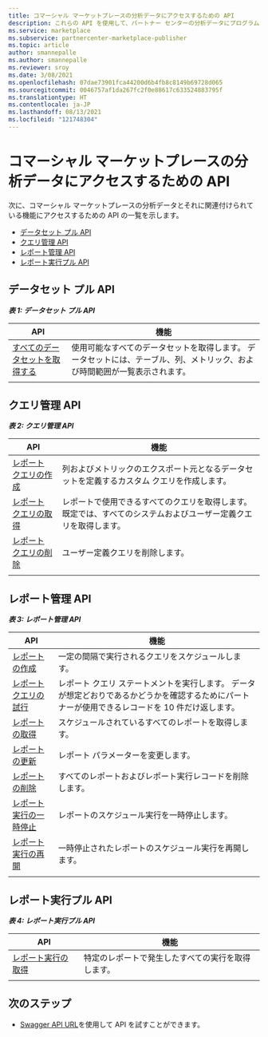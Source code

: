 ```yaml
---
title: コマーシャル マーケットプレースの分析データにアクセスするための API
description: これらの API を使用して、パートナー センターの分析データにプログラムからアクセスします。
ms.service: marketplace
ms.subservice: partnercenter-marketplace-publisher
ms.topic: article
author: smannepalle
ms.author: smannepalle
ms.reviewer: sroy
ms.date: 3/08/2021
ms.openlocfilehash: 07dae73901fca44200d6b4fb8c8149b69728d065
ms.sourcegitcommit: 0046757af1da267fc2f0e88617c633524883795f
ms.translationtype: HT
ms.contentlocale: ja-JP
ms.lasthandoff: 08/13/2021
ms.locfileid: "121748304"
---
```

# <a name="apis-for-accessing-commercial-marketplace-analytics-data"></a>コマーシャル マーケットプレースの分析データにアクセスするための API

次に、コマーシャル マーケットプレースの分析データとそれに関連付けられている機能にアクセスするための API の一覧を示します。

- [データセット プル API](#dataset-pull-apis)
- [クエリ管理 API](#query-management-apis)
- [レポート管理 API](#report-management-apis)
- [レポート実行プル API](#report-execution-pull-apis)

## <a name="dataset-pull-apis"></a>データセット プル API

***表 1: データセット プル API***

| **API** | **機能** |
| --- | --- |
| [すべてのデータセットを取得する](analytics-api-get-all-datasets.md) | 使用可能なすべてのデータセットを取得します。 データセットには、テーブル、列、メトリック、および時間範囲が一覧表示されます。 |
|||

## <a name="query-management-apis"></a>クエリ管理 API

***表 2: クエリ管理 API***

| **API** | **機能** |
| --- | --- |
| [レポート クエリの作成](analytics-programmatic-access.md#create-report-query-api) | 列およびメトリックのエクスポート元となるデータセットを定義するカスタム クエリを作成します。 |
| [レポート クエリの取得](analytics-api-get-report-queries.md) | レポートで使用できるすべてのクエリを取得します。 既定では、すべてのシステムおよびユーザー定義クエリを取得します。 |
| [レポート クエリの削除](analytics-api-delete-report-queries.md) | ユーザー定義クエリを削除します。 |
|||

## <a name="report-management-apis"></a>レポート管理 API

***表 3: レポート管理 API***

| **API** | **機能** |
| --- | --- |
| [レポートの作成](analytics-programmatic-access.md#create-report-api) | 一定の間隔で実行されるクエリをスケジュールします。 |
| [レポート クエリの試行](analytics-api-try-report-queries.md) | レポート クエリ ステートメントを実行します。 データが想定どおりであるかどうかを確認するためにパートナーが使用できるレコードを 10 件だけ返します。 |
| [レポートの取得](analytics-api-get-report.md) | スケジュールされているすべてのレポートを取得します。 |
| [レポートの更新](analytics-api-update-report.md) | レポート パラメーターを変更します。 |
| [レポートの削除](analytics-api-delete-report.md) | すべてのレポートおよびレポート実行レコードを削除します。 |
| [レポート実行の一時停止](analytics-api-pause-report-executions.md) | レポートのスケジュール実行を一時停止します。 |
| [レポート実行の再開](analytics-api-resume-report-executions.md) | 一時停止されたレポートのスケジュール実行を再開します。 |
|||

## <a name="report-execution-pull-apis"></a>レポート実行プル API

***表 4: レポート実行プル API***

| **API** | **機能** |
| --- | --- |
| [レポート実行の取得](analytics-programmatic-access.md#get-report-executions-api) | 特定のレポートで発生したすべての実行を取得します。 |
|||

## <a name="next-steps"></a>次のステップ

- [Swagger API URL](https://api.partnercenter.microsoft.com/insights/v1/cmp/swagger/index.html)を使用して API を試すことができます。
